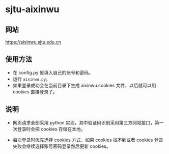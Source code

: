 # sjtu-aixinwu

## 网站

https://aixinwu.sjtu.edu.cn

## 使用方法
- 在 config.py 里填入自己的账号和密码。
- 运行 `aixinwu.py`。
- 如果登录成功会在当前目录下生成 aixinwu.cookies 文件，以后就可以用 cookies 直接登录了。
    

## 说明
- 网页请求全部采用 python 实现，其中验证码识别采用第三方网站接口，第一次登录时会把 cookies 存储在本地。

- 每次登录时优先选择 cookies 方式，如果 cookies 找不到或者 cookies 登录失败会继续选择账号密码登录然后更新 cookies。
